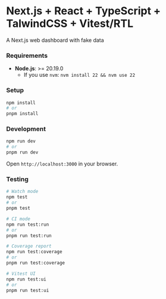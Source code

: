 # Next.js + React + TypeScript + TalwindCSS + Vitest/RTL

A Next.js web dashboard with fake data

### Requirements

- **Node.js**: >= 20.19.0  
  - If you use `nvm`: `nvm install 22 && nvm use 22`

### Setup
```bash
npm install
# or
pnpm install
```

### Development
```bash
npm run dev
# or 
pnpm run dev
```
Open `http://localhost:3000` in your browser.

### Testing
```bash
# Watch mode
npm test
# or 
pnpm test

# CI mode
npm run test:run
# or 
pnpm run test:run

# Coverage report
npm run test:coverage
# or 
pnpm run test:coverage

# Vitest UI
npm run test:ui
# or 
pnpm run test:ui
```